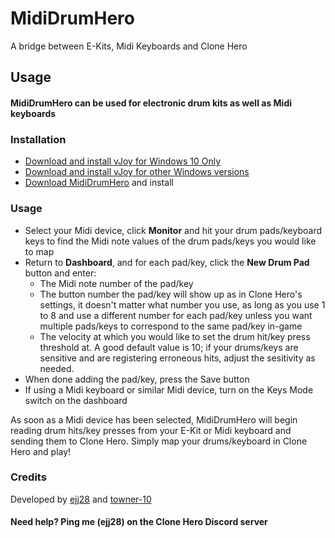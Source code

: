 # MidiDrumHero
 A bridge between E-Kits, Midi Keyboards and Clone Hero

## Usage
#### MidiDrumHero can be used for electronic drum kits as well as Midi keyboards

### Installation
- [Download and install vJoy for Windows 10 Only](https://github.com/jshafer817/vJoy/releases)
- [Download and install vJoy for other Windows versions](https://github.com/shauleiz/vJoy/releases)
- [Download MidiDrumHero](https://github.com/ejj28/mididrumhero/releases/latest) and install

### Usage
- Select your Midi device, click **Monitor** and hit your drum pads/keyboard keys to find the Midi note values of the drum pads/keys you would like to map
- Return to **Dashboard**, and for each pad/key, click the **New Drum Pad** button and enter:
    - The Midi note number of the pad/key
    - The button number the pad/key will show up as in Clone Hero's settings, it doesn't matter what number you use, as long as you use 1 to 8 and use a different number for each pad/key unless you want multiple pads/keys to correspond to the same pad/key in-game
    - The velocity at which you would like to set the drum hit/key press threshold at. A good default value is 10; if your drums/keys are sensitive and are registering erroneous hits, adjust the sesitivity as needed.
- When done adding the pad/key, press the Save button
- If using a Midi keyboard or similar Midi device, turn on the Keys Mode switch on the dashboard

As soon as a Midi device has been selected, MidiDrumHero will begin reading drum hits/key presses from your E-Kit or Midi keyboard and sending them to Clone Hero. Simply map your drums/keyboard in Clone Hero and play!

### Credits
Developed by [ejj28](https://github.com/ejj28) and [towner-10](https://github.com/towner-10)

#### Need help? Ping me (ejj28) on the Clone Hero Discord server
